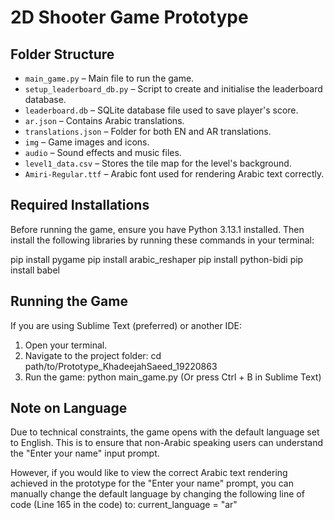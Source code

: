 # 2D Shooter Game Prototype

## Folder Structure

- `main_game.py` – Main file to run the game.
- `setup_leaderboard_db.py` – Script to create and initialise the leaderboard database.
- `leaderboard.db` – SQLite database file used to save player's score.
- `ar.json` – Contains Arabic translations.
- `translations.json` – Folder for both EN and AR translations.
- `img` – Game images and icons.
- `audio` – Sound effects and music files.
- `level1_data.csv` – Stores the tile map for the level's background.
- `Amiri-Regular.ttf` – Arabic font used for rendering Arabic text correctly.


## Required Installations

Before running the game, ensure you have Python 3.13.1 installed. Then install the following libraries by running these commands in your terminal:

pip install pygame
pip install arabic_reshaper
pip install python-bidi
pip install babel


## Running the Game

If you are using Sublime Text (preferred) or another IDE:

1. Open your terminal.
2. Navigate to the project folder: cd path/to/Prototype_KhadeejahSaeed_19220863
3. Run the game: python main_game.py (Or press Ctrl + B in Sublime Text)


## Note on Language

Due to technical constraints, the game opens with the default language set to English. This is to ensure that non-Arabic speaking users can understand the "Enter your name" input prompt.

However, if you would like to view the correct Arabic text rendering achieved in the prototype for the "Enter your name" prompt, you can manually change the default language by changing the following line of code (Line 165 in the code) to: current_language = "ar"


